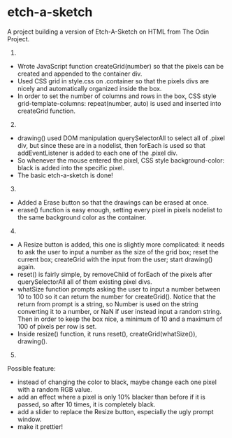 # etch-a-sketch
A project building a version of Etch-A-Sketch on HTML from The Odin Project.

1.
- Wrote JavaScript function createGrid(number) so that the pixels can be created and appended to the container div.
- Used CSS grid in style.css on .container so that the pixels divs are nicely and automatically organized inside the box.
- In order to set the number of columns and rows in the box, CSS style grid-template-columns: repeat(number, auto) is used and inserted into createGrid function.

2. 
- drawing() used DOM manipulation querySelectorAll to select all of .pixel div, but since these are in a nodelist, then forEach is used so that addEventListener is added to each one of the .pixel div. 
- So whenever the mouse entered the pixel, CSS style background-color: black is added into the specific pixel.
- The basic etch-a-sketch is done!

3.
- Added a Erase button so that the drawings can be erased at once.
- erase() function is easy enough, setting every pixel in pixels nodelist to the same background color as the container.

4.
- A Resize button is added, this one is slightly more complicated: it needs to ask the user to input a number as the size of the grid box; reset the current box; createGrid with the input from the user; start drawing() again.
- reset() is fairly simple, by removeChild of forEach of the pixels after querySelectorAll all of them existing pixel divs.
- whatSize function prompts asking the user to input a number between 10 to 100 so it can return the number for createGrid(). Notice that the return from prompt is a string, so Number is used on the string converting it to a number, or NaN if user instead input a random string. Then in order to keep the box nice, a minimum of 10 and a maximum of 100 of pixels per row is set.
- Inside resize() function, it runs reset(), createGrid(whatSize()), drawing(). 

5.
Possible feature:
- instead of changing the color to black, maybe change each one pixel with a random RGB value.
- add an effect where a pixel is only 10% blacker than before if it is passed, so after 10 times, it is completely black.
- add a slider to replace the Resize button, especially the ugly prompt window.
- make it prettier!
